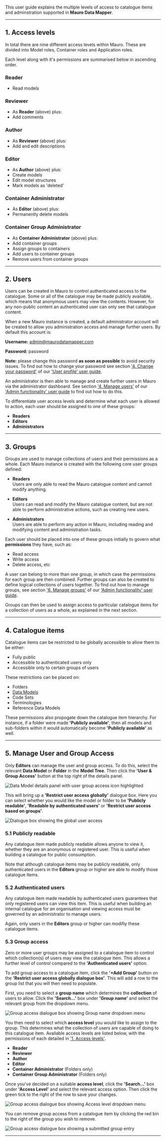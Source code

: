 This user guide explains the multiple levels of access to catalogue items and adminstration supported in **Mauro Data Mapper**. 

---

## <a name="access-levels"></a>1. Access levels

In total there are nine different access levels within Mauro. These are divided into Model roles, Container roles and Application roles. 

Each level along with it's permissions are summarised below in ascending order. 


### Reader
* Read models

### Reviewer
* As **Reader** (above) plus:
* Add comments

### Author
* As **Reviewer** (above) plus:
* Add and edit descriptions

### Editor
* As **Author** (above) plus:
* Create models
* Edit model structures
* Mark models as 'deleted'

### Container Administrator
* As **Editor** (above) plus:
* Permanently delete models

### Container Group Administrator
* As **Container Administrator** (above) plus:
* Add container groups
* Assign groups to containers
* Add users to container groups
* Remove users from container groups

---

## 2. Users

Users can be created in Mauro to control authenticated access to the catalogue. Some or all of the catalogue may be made publicly available, which means that anonymous users may view the contents. However, for any non-public content an authenticated user can only see that catalogue content.

When a new Mauro instance is created, a default administrator account will be created to allow you administration access and manage further users. By default this account is:

**Username:** admin@maurodatamapper.com

**Password:** password

**Note:** please change this password **as soon as possible** to avoid security issues. To find out how to change your password see section ['4. Change your password'](../user-profile/user-profile.md#change-password) of our ['User profile' user guide](../user-profile/user-profile.md).

An administrator is then able to manage and create further users in Mauro via the administrator dashboard. See section ['4. Manage users'](../admin-functionality/admin-functionality.md#manage-users) of our ['Admin functionality' user guide](../admin-functionality/admin-functionality.md) to find out how to do this.

To differentiate user access levels and determine what each user is allowed to action, each user should be assigned to one of these groups:

* **Readers**
* **Editors**
* **Administrators**

---

## 3. Groups

Groups are used to manage collections of users and their permissions as a whole. Each Mauro instance is created with the following core user groups defined:

* **Readers**  
	Users are only able to read the Mauro catalogue content and cannot modify anything.

* **Editors**  
	Users can read and modify the Mauro catalogue content, but are not able to perform administrative actions, such as creating new users.

* **Administrators**  
	Users are able to perform any action in Mauro, including reading and modifying content and administration tasks.

Each user should be placed into one of these groups initially to govern what **permissions** they have, such as:

* Read access
* Write access
* Delete access, etc

A user can belong to more than one group, in which case the permissions for each group are then combined. Further groups can also be created to define logical collections of users together. To find out how to manage groups, see section ['6. Manage groups'](../admin-functionality/admin-functionality.md#manage-groups) of our ['Admin functionality' user guide](../admin-functionality/admin-functionality.md).

Groups can then be used to assign access to particular catalogue items for a collection of users as a whole, as explained in the next section.

---

## 4. Catalogue items

Catalogue items can be restricted to be globally accessible to allow them to be either:

* Fully public 
* Accessible to authenticated users only 
* Accessible only to certain groups of users 


These restrictions can be placed on:

* Folders
* [Data Models](../../glossary/data-model/data-model.md)
* Code Sets
* Terminologies
* Reference Data Models

These permissions also propogate down the catalogue item hierarchy. For instance, if a folder were made **'Publicly available'**, then all models and sub-folders within it would automatically become **'Publicly available'** as well.

---

## 5. Manage User and Group Access

Only **Editors** can manage the user and group access. To do this, select the relevant **Data Model** or **Folder** in the **Model Tree**. Then click the **'User & Group Access'** button at the top right of the details panel.

![Data Model details panel with user group access icon highlighted](user-group-access-icon.png)
 
This will bring up a **'Restrict user access globally'** dialogue box. Here you can select whether you would like the model or folder to be **'Publicly readable'**, **'Readable by authenticated users'** or **'Restrict user access based on groups'**.

![Dialogue box showing the global user access](user-group-access-dialogue-box.png)

### 5.1 Publicly readable

Any catalogue item made publicly readable allows anyone to view it, whether they are an anonymous or registered user. This is useful when building a catalogue for public consumption.

Note that although catalogue items may be publicly readable, only authenticated users in the **Editors** group or higher are able to modify those catalogue items.

### 5.2 Authenticated users

Any catalogue item made readable by authenticated users guarantees that only registered users can view this item. This is useful when building an internal catalogue for an organisation and viewing access must be governed by an administrator to manage users.

Again, only users in the **Editors** group or higher can modifiy these catalogue items.

### 5.3 Group access

Zero or more user groups may be assigned to a catalogue item to control which collection(s) of users may view the catalogue item. This allows a further level of control compared to the **'Authenticated users'** option.

To add group access to a catalogue item, click the **'+Add Group'** button on the **'Restrict user access globally dialogue box'**. This will add a row to the group list that you will then need to populate. 

First, you need to select a **group name** which determines the **collection** of users to allow. Click the **'Search...'** box under **'Group name'** and select the relevant group from the dropdown menu.

![Group access dialogue box showing Group name dropdown menu](user-group-access-name.png)

You then need to select which **access level** you would like to assign to the group. This determines what the collection of users are capable of doing to this catalogue item. Available access levels are listed below, with the permissions of each detailed in ['1. Access levels'](#access-levels).

  * **Reader**
  * **Reviewer**
  * **Author**
  * **Editor**
  * **Container Administrator** (Folders only)
  * **Container Group Administrator** (Folders only)

Once you've decided on a suitable **access level**, click the **'Search...'** box under **'Access Level'** and select the relevant access option. Then click the green tick to the right of the row to save your changes.

![Group access dialogue box showing Access level dropdown menu](user-group-access-level.png)

You can remove group access from a catalogue item by clicking the red bin to the right of the group you wish to remove. 

![Group access dialogue box showing a submitted group entry](user-group-access-submitted.png)

---